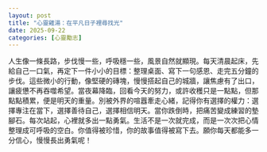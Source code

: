 ```yaml
---
layout: post
title: "心靈雞湯：在平凡日子裡尋找光"
date: 2025-09-22
categories: [心靈勵志]
---
```


人生像一條長路，步伐慢一些，呼吸穩一些，風景自然就顯現。每天清晨起床，先給自己一口氣，再定下一件小小的目標：整理桌面、寫下一句感恩、走完五分鐘的步伐。這些微小的行動，像堅硬的磚塊，慢慢搭起自己的城牆，讓焦慮有了出口，讓疲憊不再吞噬希望。當夜幕降臨，回看今天的努力，或許收穫只是一點點，但那點點積累，便是明天的重量。別被外界的喧囂牽走心緒，記得你有選擇的權力：選擇專注在當下，選擇善待自己，選擇相信明天。當你跌倒時，把痛苦變成練習的墊腳石。每次站起，心裡就多出一點勇氣。生活不是一次就完成，而是一次次把心情整理成可呼吸的空白。你值得被珍惜，你的故事值得被寫下去。願你每天都能多一分信心，慢慢長出勇氣呢！